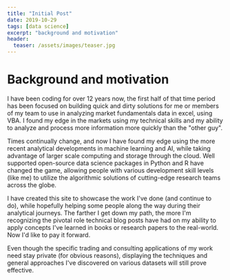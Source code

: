 ```yaml
---
title: "Initial Post"
date: 2019-10-29
tags: [data science]
excerpt: "background and motivation"
header:
  teaser: /assets/images/teaser.jpg
---
```


# Background and motivation

I have been coding for over 12 years now, the first half of that time period
has been focused on building quick and dirty solutions for me or members of
my team to use in analyzing market fundamentals data in excel, using VBA. I
found my edge in the markets using my technical skills and my ability to
analyze and process more information more quickly than the "other guy".

Times continually change, and now I have found my edge using the more recent
analytical developments in machine learning and AI, while taking advantage of
larger scale computing and storage through the cloud. Well supported open-source
data science packages in Python and R have changed the game, allowing people
with various development skill levels (like me) to utilize the algorithmic
solutions of cutting-edge research teams across the globe.

I have created this site to showcase the work I've done (and continue to do),
while hopefully helping some people along the way during their analytical journeys.
The farther I get down my path, the more I'm recognizing the pivotal role
technical blog posts have had on my ability to apply concepts I've learned in
books or research papers to the real-world. Now I'd like to pay it forward.

Even though the specific trading and consulting applications of my work need
stay private (for obvious reasons), displaying the techniques and general
approaches I've discovered on various datasets will still prove effective.
